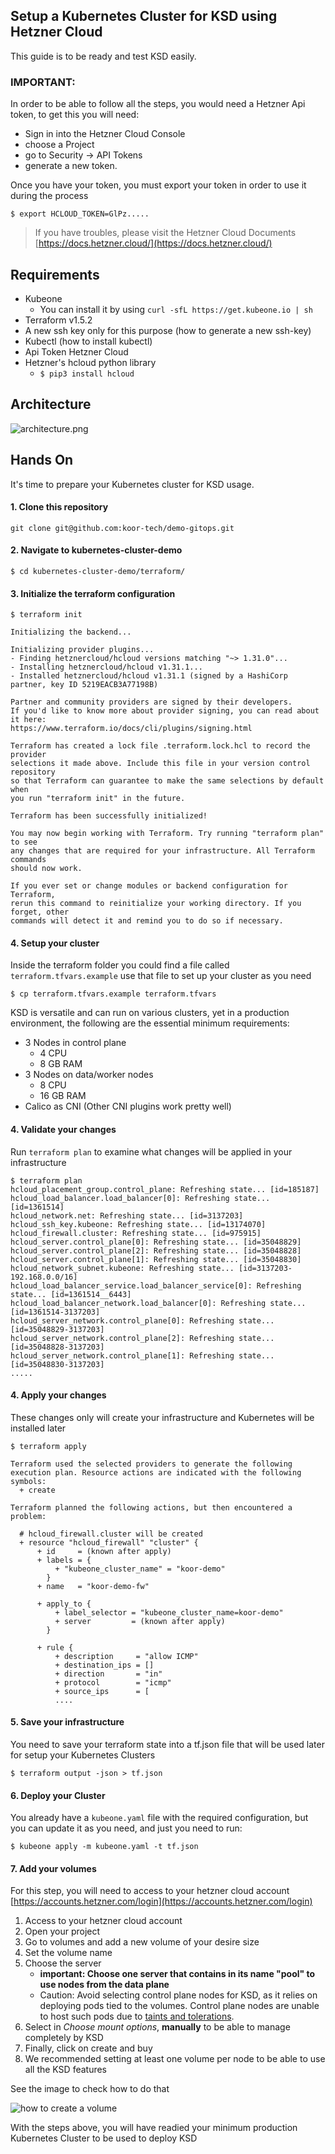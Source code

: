 ## Setup a Kubernetes Cluster for KSD using Hetzner Cloud

This guide is to be ready and test KSD easily.

### IMPORTANT:

In order to be able to follow all the steps, you would need a Hetzner Api token, to get this you will need: 
- Sign in into the Hetzner Cloud Console 
- choose a Project
- go to Security → API Tokens
- generate a new token.

Once you have your token, you must export your token in order to use it during the process
```console 
$ export HCLOUD_TOKEN=GlPz.....
```


> If you have troubles, please visit the Hetzner Cloud Documents [https://docs.hetzner.cloud/](https://docs.hetzner.cloud/)

## Requirements

- Kubeone
  - You can install it by using `curl -sfL https://get.kubeone.io | sh`
- Terraform v1.5.2
- A new ssh key only for this purpose (how to generate a new ssh-key)
- Kubectl (how to install kubectl)
- Api Token Hetzner Cloud
- Hetzner's hcloud python library
  - `$ pip3 install hcloud`


## Architecture

![architecture.png](architecture.png)

## Hands On

It's time to prepare your Kubernetes cluster for KSD usage.

#### 1. Clone this repository

```console 
git clone git@github.com:koor-tech/demo-gitops.git
```

#### 2. Navigate to kubernetes-cluster-demo

```console 
$ cd kubernetes-cluster-demo/terraform/
```

#### 3. Initialize the terraform configuration

```console 
$ terraform init

Initializing the backend...

Initializing provider plugins...
- Finding hetznercloud/hcloud versions matching "~> 1.31.0"...
- Installing hetznercloud/hcloud v1.31.1...
- Installed hetznercloud/hcloud v1.31.1 (signed by a HashiCorp partner, key ID 5219EACB3A77198B)

Partner and community providers are signed by their developers.
If you'd like to know more about provider signing, you can read about it here:
https://www.terraform.io/docs/cli/plugins/signing.html

Terraform has created a lock file .terraform.lock.hcl to record the provider
selections it made above. Include this file in your version control repository
so that Terraform can guarantee to make the same selections by default when
you run "terraform init" in the future.

Terraform has been successfully initialized!

You may now begin working with Terraform. Try running "terraform plan" to see
any changes that are required for your infrastructure. All Terraform commands
should now work.

If you ever set or change modules or backend configuration for Terraform,
rerun this command to reinitialize your working directory. If you forget, other
commands will detect it and remind you to do so if necessary.
```

#### 4. Setup your cluster

Inside the terraform folder you could find a file called `terraform.tfvars.example` use that file to set up your cluster as you need
```console
$ cp terraform.tfvars.example terraform.tfvars
```

KSD is versatile and can run on various clusters, yet in a production environment,
the following are the essential minimum requirements:

 - 3 Nodes in control plane
   - 4 CPU
   - 8 GB RAM
 - 3 Nodes on data/worker nodes
   - 8 CPU
   - 16 GB RAM
 - Calico as CNI (Other CNI plugins work pretty well)

#### 4. Validate your changes

Run `terraform plan` to examine what changes will be applied in your infrastructure
```console
$ terraform plan                                                                      
hcloud_placement_group.control_plane: Refreshing state... [id=185187]
hcloud_load_balancer.load_balancer[0]: Refreshing state... [id=1361514]
hcloud_network.net: Refreshing state... [id=3137203]
hcloud_ssh_key.kubeone: Refreshing state... [id=13174070]
hcloud_firewall.cluster: Refreshing state... [id=975915]
hcloud_server.control_plane[0]: Refreshing state... [id=35048829]
hcloud_server.control_plane[2]: Refreshing state... [id=35048828]
hcloud_server.control_plane[1]: Refreshing state... [id=35048830]
hcloud_network_subnet.kubeone: Refreshing state... [id=3137203-192.168.0.0/16]
hcloud_load_balancer_service.load_balancer_service[0]: Refreshing state... [id=1361514__6443]
hcloud_load_balancer_network.load_balancer[0]: Refreshing state... [id=1361514-3137203]
hcloud_server_network.control_plane[0]: Refreshing state... [id=35048829-3137203]
hcloud_server_network.control_plane[2]: Refreshing state... [id=35048828-3137203]
hcloud_server_network.control_plane[1]: Refreshing state... [id=35048830-3137203]
.....
```

#### 4. Apply your changes

These changes only will create your infrastructure and Kubernetes will be installed later
```console
$ terraform apply

Terraform used the selected providers to generate the following execution plan. Resource actions are indicated with the following symbols:
  + create

Terraform planned the following actions, but then encountered a problem:

  # hcloud_firewall.cluster will be created
  + resource "hcloud_firewall" "cluster" {
      + id     = (known after apply)
      + labels = {
          + "kubeone_cluster_name" = "koor-demo"
        }
      + name   = "koor-demo-fw"

      + apply_to {
          + label_selector = "kubeone_cluster_name=koor-demo"
          + server         = (known after apply)
        }

      + rule {
          + description     = "allow ICMP"
          + destination_ips = []
          + direction       = "in"
          + protocol        = "icmp"
          + source_ips      = [
          ....
```

#### 5. Save your infrastructure

You need to save your terraform state into a tf.json file that will be used later for setup your Kubernetes Clusters
```console
$ terraform output -json > tf.json
```

#### 6. Deploy your Cluster

You already have a `kubeone.yaml` file with the required configuration, but you can update it as you need, and just you need to run:
```console
$ kubeone apply -m kubeone.yaml -t tf.json
```

####  7. Add your volumes

For this step, you will need to access to your hetzner cloud account [https://accounts.hetzner.com/login](https://accounts.hetzner.com/login)

1. Access to your hetzner cloud account
2. Open your project
3. Go to volumes and add a new volume of your desire size
4. Set the volume name 
5. Choose the server 
   - **important: Choose one server that contains in its name "pool" to use nodes from the data plane**
   - Caution: Avoid selecting control plane nodes for KSD, as it relies on deploying pods tied to the volumes. Control plane nodes are unable to host such pods due to [taints and tolerations](https://kubernetes.io/docs/concepts/scheduling-eviction/taint-and-toleration/).
6. Select in *Choose mount options*, **manually** to be able to manage completely by KSD
7. Finally, click on create and buy
8. We recommended setting at least one volume per node to be able to use all the KSD features

See the image to check how to do that

![how to create a volume](how-to-create-volume.gif)

With the steps above, you will have readied your minimum production Kubernetes Cluster to be used to deploy KSD 